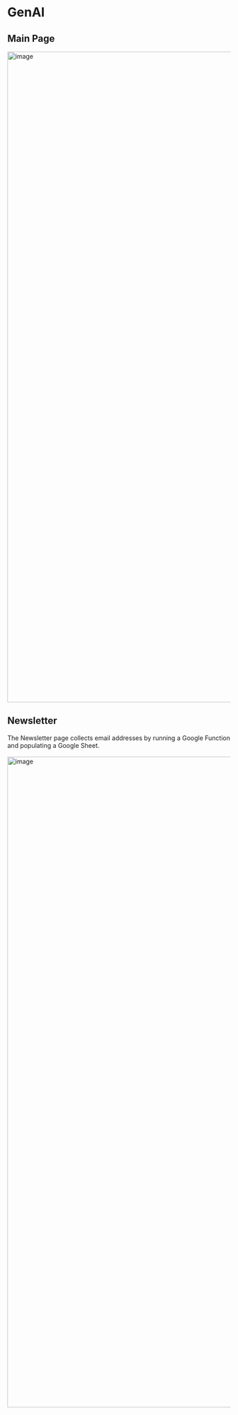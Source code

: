 # GenAI
## Main Page
<img width="1470" alt="image" src="https://github.com/dkm321/GenAI/assets/136477242/7b348c57-4abc-4a7b-987f-3532fc65e762">

## Newsletter
The Newsletter page collects email addresses by running a Google Function and populating a Google Sheet.  
<br>
<img width="1470" alt="image" src="https://github.com/dkm321/GenAI/assets/136477242/9a7816df-714a-4db3-a33f-ba500d6b98f9">

